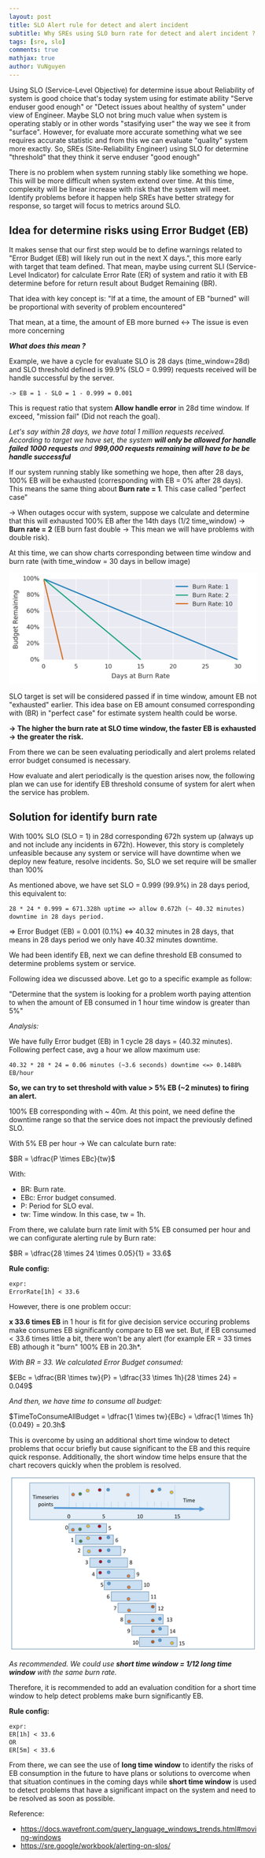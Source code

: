 ```yaml
---
layout: post
title: SLO Alert rule for detect and alert incident
subtitle: Why SREs using SLO burn rate for detect and alert incident ?
tags: [sre, slo]
comments: true
mathjax: true
author: VuNguyen
---
```



Using SLO (Service-Level Objective) for determine issue about Reliability of system is good choice that's today system using for estimate ability "Serve enduser good enough" or "Detect issues about healthy of system" under view of Engineer. Maybe SLO not bring much value when system is operating stably or in other words "stasifying user" the way we see it from "surface". However, for evaluate more accurate something what we see requires accurate statistic and from this we can evaluate "quality" system more exactly.
So, SREs (Site-Reliability Engineer) using SLO for determine "threshold" that they think it serve enduser "good enough"

There is no problem when system running stably like something we hope. This will be more difficult when system extend over time. At this time, complexity will be linear increase with risk that the system will meet. Identify problems before it happen help SREs have better strategy for response, so target will focus to metrics around SLO.

## Idea for determine risks using Error Budget (EB)

It makes sense that our first step would be to define warnings related to "Error Budget (EB) will likely run out in the next X days.", this more early with target that team defined. That mean, maybe using current SLI (Service-Level Indicator) for calculate Error Rate (ER) of system and ratio it with EB determine before for return result about Budget Remaining (BR).

That idea with key concept is: "If at a time, the amount of EB "burned" will be proportional with severity of problem encountered"

That mean, at a time, the amount of EB more burned <-> The issue is even more concerning

_**What does this mean ?**_

Example, we have a cycle for evaluate SLO is 28 days (time_window=28d) and SLO threshold defined is 99.9% (SLO = 0.999) requests received will be handle successful by the server.

```text
-> EB = 1 - SLO = 1 - 0.999 = 0.001
```

This is request ratio that system **Allow handle error** in 28d time window. If exceed, "mission fail" (Did not reach the goal).

_Let's say within 28 days, we have total 1 million requests received. According to target we have set, the system **will only be allowed for handle failed 1000 requests** and **999,000 requests remaining will have to be be handle successful**_

If our system running stably like something we hope, then after 28 days, 100% EB will be exhausted (corresponding with EB = 0% after 28 days). This means the same thing about **Burn rate = 1**. This case called "perfect case"

-> When outages occur with system, suppose we calculate and determine that this will exhausted 100% EB after the 14th days (1/2 time_window) -> **Burn rate = 2** (EB burn fast double -> This mean we will have problems with double risk).

At this time, we can show charts corresponding between time window and burn rate (with time_window = 30 days in bellow image)

![burn rate with time window](/assets/img/image.png)
  
SLO target is set will be considered passed if in time window, amount EB not "exhausted" earlier. This idea base on EB amount consumed corresponding with (BR) in "perfect case" for estimate system health could be worse.

**-> The higher the burn rate at SLO time window, the faster EB is exhausted -> the greater the risk.**

From there we can be seen evaluating periodically and alert prolems related error budget consumed is necessary.

How evaluate and alert periodically is the question arises now, the following plan we can use for identify EB threshold consume of system for alert when the service has problem.

## Solution for identify burn rate

With 100% SLO (SLO = 1) in 28d corresponding 672h system up (always up and not include any incidents in 672h). However, this story is completely unfeasible because any system or service will have downtime when we deploy new feature, resolve incidents. So, SLO we set require will be smaller than 100%

As mentioned above, we have set SLO = 0.999 (99.9%) in 28 days period, this equivalent to:

```text
28 * 24 * 0.999 = 671.328h uptime => allow 0.672h (~ 40.32 minutes) downtime in 28 days period.

```

=> Error Budget (EB) = 0.001 (0.1%) <=> 40.32 minutes in 28 days, that means in 28 days period we only have 40.32 minutes downtime.

We had been identify EB, next we can define threshold EB consumed to determine problems system or service.

Following idea we discussed above. Let go to a specific example as follow:

"Determine that the system is looking for a problem worth paying attention to when the amount of EB consumed in 1 hour time window is greater than 5%"

_Analysis:_

We have fully Error budget (EB) in 1 cycle 28 days = (40.32 minutes). Following perfect case, avg a hour we allow maximum use:

```text
40.32 * 28 * 24 = 0.06 minutes (~3.6 seconds) downtime <=> 0.1488% EB/hour
```

**So, we can try to set threshold with value > 5% EB (~2 minutes) to firing an alert.**

100% EB corresponding with ~ 40m. At this point, we need define the downtime range so that the service does not impact the previously defined SLO.

With 5% EB per hour -> We can calculate burn rate:

$BR = \dfrac{P \times EBc}{tw}$

With:

- BR: Burn rate.
- EBc: Error budget consumed.
- P: Period for SLO eval.
- tw: Time window. In this case, tw = 1h.

From there, we calulate burn rate limit with 5% EB consumed per hour and we can configurate alerting rule by Burn rate:

$BR = \dfrac{28 \times 24 \times 0.05}{1} = 33.6$

**Rule config:**

```text
expr: 
ErrorRate[1h] < 33.6 
```

However, there is one problem occur:

**x 33.6 times EB** in 1 hour is fit for give decision service occuring problems make consumes EB significantly compare to EB we set. But, if EB consumed < 33.6 times little a bit, there won't be any alert (for example ER = 33 times EB) athough it "burn" 100% EB in 20.3h*.

_With BR = 33. We calculated Error Budget consumed:_

$EBc = \dfrac{BR \times tw}{P} = \dfrac{33 \times 1h}{28 \times 24} = 0.049$

_And then, we have time to consume all budget:_

$TimeToConsumeAllBudget = \dfrac{1 \times tw}{EBc} = \dfrac{1 \times 1h}{0.049} = 20.3h$

This is overcome by using an additional short time window to detect problems that occur briefly but cause significant to the EB and this require quick response. Additionally, the short window time helps ensure that the chart recovers quickly when the problem is resolved.

![rolling-window](/assets/img/image-1.png)

_As recommended. We could use **short time window = 1/12 long time window** with the same burn rate._

Therefore, it is recommended to add an evaluation condition for a short time window to help detect problems make burn significantly EB.

**Rule config:**

```text
expr: 
ER[1h] < 33.6 
OR 
ER[5m] < 33.6
```

From there, we can see the use of **long time window** to identify the risks of EB consumption in the future to have plans or solutions to overcome when that situation continues in the coming days while **short time window** is used to detect problems that have a significant impact on the system and need to be resolved as soon as possible.

Reference:

- <https://docs.wavefront.com/query_language_windows_trends.html#moving-windows>
- <https://sre.google/workbook/alerting-on-slos/>
